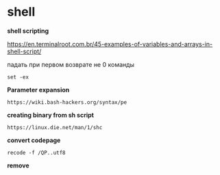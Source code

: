 shell
=========

**shell scripting**

https://en.terminalroot.com.br/45-examples-of-variables-and-arrays-in-shell-script/

падать при первом возврате не 0 команды  

    set -ex


**Parameter expansion**

    https://wiki.bash-hackers.org/syntax/pe

**creating binary from sh script**  

    https://linux.die.net/man/1/shc
    
**convert codepage**

    recode -f /QP..utf8
    
 **remove**